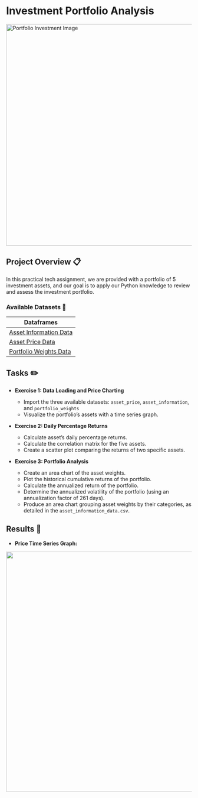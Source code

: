 # Investment Portfolio Analysis

<img src="https://media.licdn.com/dms/image/D5612AQGZb8k1NrXFkg/article-cover_image-shrink_720_1280/0/1677728307518?e=1720051200&v=beta&t=Ye8GLxYm1eSg7rnx94Lmqgi2Q7Z916WKeUpaUQWe9jQ" alt="Portfolio Investment Image" width="600">

## Project Overview 📋

In this practical tech assignment, we are provided with a portfolio of 5 investment assets, and our goal is to apply our Python knowledge to review and assess the investment portfolio.

### Available Datasets 💾

| Dataframes              |
|-------------------------|
| [Asset Information Data](https://drive.google.com/file/d/1GsL7vAatihCZGr-M2v5iR5tMNxtQlX0s/view?usp=drive_link) |
| [Asset Price Data](https://drive.google.com/file/d/1EwcJlExRlA7Ym3LakOrKm6SD360d_iey/view?usp=drive_link)       |
| [Portfolio Weights Data](https://drive.google.com/file/d/1RDrqtFPiiCfLMJPkiIK0gL5XRjsoiXO1/view?usp=drive_link) |

## Tasks ✏️

- **Exercise 1: Data Loading and Price Charting**
  - Import the three available datasets: `asset_price`, `asset_information`, and `portfolio_weights`
  - Visualize the portfolio’s assets with a time series graph.

- **Exercise 2: Daily Percentage Returns**
  - Calculate asset’s daily percentage returns.
  - Calculate the correlation matrix for the five assets.
  - Create a scatter plot comparing the returns of two specific assets.

- **Exercise 3: Portfolio Analysis**
  - Create an area chart of the asset weights.
  - Plot the historical cumulative returns of the portfolio.
  - Calculate the annualized return of the portfolio.
  -  Determine the annualized volatility of the portfolio (using an annualization factor of 261 days).
  -  Produce an area chart grouping asset weights by their categories, as detailed in the `asset_information_data.csv`.

## Results 🎯

- **Price Time Series Graph:**

<img src="https://github.com/davarques/Investment-Portfolio-Analysis/assets/160759223/00f77654-d0b7-4037-b1a5-ebd5b5f6d07a" width="650">

